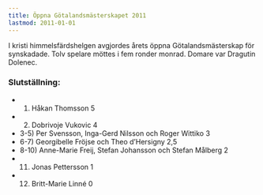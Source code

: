 ```yaml
---
title: Öppna Götalandsmästerskapet 2011
lastmod: 2011-01-01
---
```


I kristi himmelsfärdshelgen avgjordes årets öppna Götalandsmästerskap för synskadade. Tolv spelare möttes i fem ronder monrad. Domare var Dragutin Dolenec.

### Slutställning: ###

* 1) Håkan Thomsson 5
* 2) Dobrivoje Vukovic 4
* 3-5) Per Svensson, Inga-Gerd Nilsson och Roger Wittiko 3
* 6-7) Georgibelle Fröjse och Theo d’Hersigny 2,5
* 8-10) Anne-Marie Freij, Stefan Johansson och Stefan Målberg 2
* 11) Jonas Pettersson 1
* 12) Britt-Marie Linné 0
